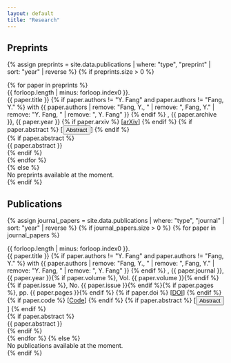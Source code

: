 ```yaml
---
layout: default
title: "Research"
---
```


<section class="section">
  <h2 class="section-title">Preprints</h2>

{% assign preprints = site.data.publications | where: "type", "preprint" | sort: "year" | reverse %}
{% if preprints.size > 0 %}
<div class="publication-list">
{% for paper in preprints %}
<div class="publication-item">
    <span class="publication-number">{{ forloop.length | minus: forloop.index0 }}.</span>
    <div class="publication-main">
        <span class="publication-title">{{ paper.title }}</span>
        {% if paper.authors != "Y. Fang" and paper.authors != "Fang, Y." %}
        <span class="publication-authors"> with {{ paper.authors | remove: "Fang, Y., " | remove: ", Fang, Y." | remove: "Y. Fang, " | remove: ", Y. Fang" }}</span>
        {% endif %}
        <span class="publication-meta">, {{ paper.archive }}, {{ paper.year }}</span>
        {% if paper.arxiv %}
        <span class="publication-links"> [<a href="https://arxiv.org/abs/{{ paper.arxiv }}" target="_blank">arXiv</a>]</span>
        {% endif %}
        {% if paper.abstract %}
        <span class="publication-links"> [<button class="abstract-toggle" data-target="abstract-preprint-{{ forloop.index }}">Abstract</button>]</span>
        {% endif %}   </div>
    {% if paper.abstract %}
    <div class="publication-abstract" id="abstract-preprint-{{ forloop.index }}">{{ paper.abstract }}</div>
    {% endif %}
</div>
{% endfor %}
</div>
{% else %}
<div class="no-publications">No preprints available at the moment.</div>
{% endif %}
</section>

<section class="section">
  <h2 class="section-title">Publications</h2>

{% assign journal_papers = site.data.publications | where: "type", "journal" | sort: "year" | reverse %}
{% if journal_papers.size > 0 %}
{% for paper in journal_papers %}
<div class="publication-item">
    <span class="publication-number">{{ forloop.length | minus: forloop.index0 }}.</span>
    <div class="publication-content">
        <div class="publication-main">
            <span class="publication-title">{{ paper.title }}</span>
            {% if paper.authors != "Y. Fang" and paper.authors != "Fang, Y." %}
            <span class="publication-authors"> with {{ paper.authors | remove: "Fang, Y., " | remove: ", Fang, Y." | remove: "Y. Fang, " | remove: ", Y. Fang" }}</span>
            {% endif %}
            <span class="publication-meta">, {{ paper.journal }}, {{ paper.year }}{% if paper.volume %}, Vol. {{ paper.volume }}{% endif %}{% if paper.issue %}, No. {{ paper.issue }}{% endif %}{% if paper.pages %}, pp. {{ paper.pages }}{% endif %}</span>
            {% if paper.doi %}
            <span class="publication-links"> [<a href="https://doi.org/{{ paper.doi }}" target="_blank">DOI</a>]</span>
            {% endif %}
            {% if paper.code %}
            <span class="publication-links"> [<a href="{{ paper.code }}" target="_blank">Code</a>]</span>
            {% endif %}
            {% if paper.abstract %}
            <span class="publication-links"> [<button class="abstract-toggle" data-target="abstract-{{ forloop.index }}">Abstract</button>]</span>
            {% endif %}
        </div>
        {% if paper.abstract %}
        <div class="publication-abstract" id="abstract-{{ forloop.index }}">{{ paper.abstract }}</div>
        {% endif %}
    </div>
</div>
{% endfor %}
{% else %}
<div class="no-publications">No publications available at the moment.</div>
{% endif %}
</section>

<script>
document.addEventListener('DOMContentLoaded', function() {
    const abstractButtons = document.querySelectorAll('.abstract-toggle');
    
    abstractButtons.forEach(button => {
        // 初始隐藏所有摘要
        const targetId = button.getAttribute('data-target');
        const abstractDiv = document.getElementById(targetId);
        if (abstractDiv) {
            abstractDiv.style.display = 'none';
        }
        
        button.addEventListener('click', function() {
            const targetId = this.getAttribute('data-target');
            const abstractDiv = document.getElementById(targetId);
            
            if (abstractDiv) {
                const isVisible = abstractDiv.style.display !== 'none';
                
                if (isVisible) {
                    abstractDiv.style.display = 'none';
                    this.textContent = 'Abstract';
                } else {
                    abstractDiv.style.display = 'block';
                    this.textContent = 'Hide Abstract';
                }
            }
        });
    });
});
</script>
